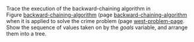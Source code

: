 

Trace the execution of the backward-chaining
algorithm in Figure <a class="insideBookFigRef" target="_blank" href="https://simoncarrignon.github.io/aima-exercises/figures/backward-chaining-algorithm">backward-chaining-algorithm</a>
(page <a class="pageRef" title="" href="#">backward-chaining-algorithm</a> when it is applied to solve the crime problem
(page <A href="#">west-problem-page</a>. Show the sequence of values taken on by the
${goals}$ variable, and arrange them into a tree.
